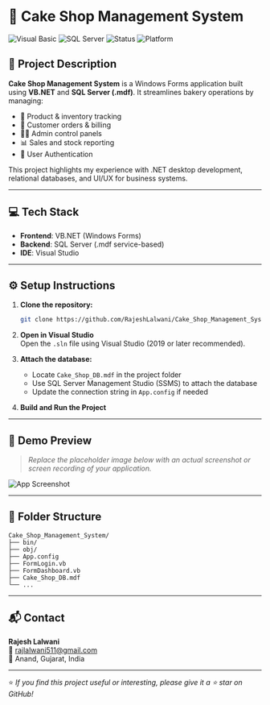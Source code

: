 # 🎂 Cake Shop Management System

![Visual Basic](https://img.shields.io/badge/Language-VB.NET-blueviolet)
![SQL Server](https://img.shields.io/badge/Database-SQL%20Server-red)
![Status](https://img.shields.io/badge/Status-Completed-brightgreen)
![Platform](https://img.shields.io/badge/Platform-Windows-lightgrey)

## 📌 Project Description

**Cake Shop Management System** is a Windows Forms application built using **VB.NET** and **SQL Server (.mdf)**. It streamlines bakery operations by managing:

- 🎂 Product & inventory tracking  
- 🧾 Customer orders & billing  
- 🧑‍💼 Admin control panels  
- 📊 Sales and stock reporting
- 🔐 User Authentication

This project highlights my experience with .NET desktop development, relational databases, and UI/UX for business systems.

---

## 💻 Tech Stack

- **Frontend**: VB.NET (Windows Forms)
- **Backend**: SQL Server (.mdf service-based)
- **IDE**: Visual Studio

---

## ⚙️ Setup Instructions

1. **Clone the repository:**
   ```bash
   git clone https://github.com/RajeshLalwani/Cake_Shop_Management_System.git
   ```

2. **Open in Visual Studio**  
   Open the `.sln` file using Visual Studio (2019 or later recommended).

3. **Attach the database:**
   - Locate `Cake_Shop_DB.mdf` in the project folder
   - Use SQL Server Management Studio (SSMS) to attach the database
   - Update the connection string in `App.config` if needed

4. **Build and Run the Project**

---

## 📸 Demo Preview

> _Replace the placeholder image below with an actual screenshot or screen recording of your application._

![App Screenshot](https://via.placeholder.com/800x400.png?text=Cake+Shop+Management+System+Demo)

---

## 📂 Folder Structure

```
Cake_Shop_Management_System/
├── bin/
├── obj/
├── App.config
├── FormLogin.vb
├── FormDashboard.vb
├── Cake_Shop_DB.mdf
└── ...
```

---

## 📬 Contact

**Rajesh Lalwani**  
📧 rajlalwani511@gmail.com  
📍 Anand, Gujarat, India

---

⭐ _If you find this project useful or interesting, please give it a ⭐ star on GitHub!_
